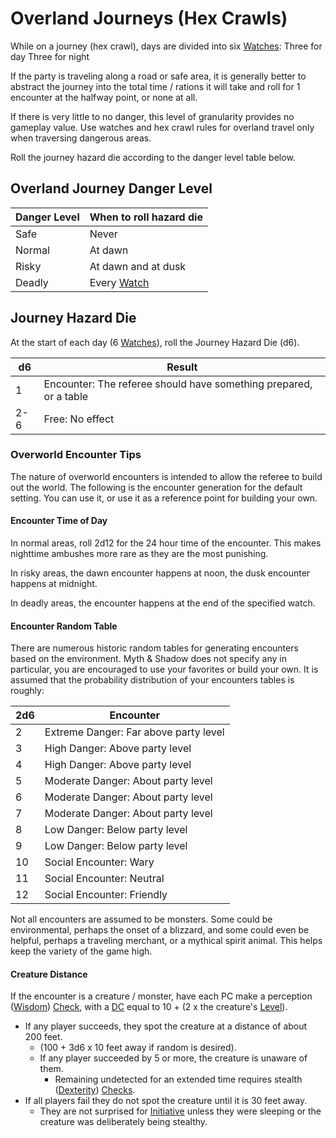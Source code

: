 # Overland Journeys (Hex Crawls)

While on a journey (hex crawl), days are divided into six [Watches](Watches.md): 
	Three for day
	Three for night 

If the party is traveling along a road or safe area, it is generally better to abstract the journey into the total time / rations it will take and roll for 1 encounter at the halfway point, or none at all. 

If there is very little to no danger, this level of granularity provides no gameplay value. Use watches and hex crawl rules for overland travel only when traversing dangerous areas.

Roll the journey hazard die according to the danger level table below.

## Overland Journey Danger Level

| Danger Level | When to roll hazard die   |
| ------------ | ------------------------- |
| Safe         | Never                     |
| Normal       | At dawn                   |
| Risky        | At dawn and at dusk       |
| Deadly       | Every [Watch](Watches.md) |

## Journey Hazard Die

At the start of each day (6 [Watches](Watches.md)), roll the Journey Hazard Die (d6).

| d6  | Result                                                            |
| --- | ----------------------------------------------------------------- |
| 1   | Encounter: The referee should have something prepared, or a table |
| 2-6 | Free: No effect                                                   |

### Overworld Encounter Tips

The nature of overworld encounters is intended to allow the referee to build out the world. The following is the encounter generation for the default setting. You can use it, or use it as a reference point for building your own.

#### Encounter Time of Day
In normal areas, roll 2d12 for the 24 hour time of the encounter. This makes nighttime ambushes more rare as they are the most punishing.

In risky areas, the dawn encounter happens at noon, the dusk encounter happens at midnight.

In deadly areas, the encounter happens at the end of the specified watch.

#### Encounter Random Table
There are numerous historic random tables for generating encounters based on the environment. Myth & Shadow does not specify any in particular, you are encouraged to use your favorites or build your own. It is assumed that the probability distribution of your encounters tables is roughly:

| 2d6 | Encounter                             |
| --- | ------------------------------------- |
| 2   | Extreme Danger: Far above party level |
| 3   | High Danger: Above party level        |
| 4   | High Danger: Above party level        |
| 5   | Moderate Danger: About party level    |
| 6   | Moderate Danger: About party level    |
| 7   | Moderate Danger: About party level    |
| 8   | Low Danger: Below party level         |
| 9   | Low Danger: Below party level         |
| 10  | Social Encounter: Wary                |
| 11  | Social Encounter: Neutral             |
| 12  | Social Encounter: Friendly            |
Not all encounters are assumed to be monsters. Some could be environmental, perhaps the onset of a blizzard, and some could even be helpful, perhaps a traveling merchant, or a mythical spirit animal. This helps keep the variety of the game high.

#### Creature Distance
If the encounter is a creature / monster, have each PC make a perception ([Wisdom](../Player%20Characters/Chosen%20Statistics/Wisdom.md)) [Check](Check.md), with a [DC](DC.md) equal to 10 + (2 x the creature's [Level](../Player%20Characters/Derived%20Statistics/Level.md)).
- If any player succeeds, they spot the creature at a distance of about 200 feet.
	- (100 + 3d6 x 10 feet away if random is desired).
	- If any player succeeded by 5 or more, the creature is unaware of them.
		- Remaining undetected for an extended time requires stealth ([Dexterity](../Player%20Characters/Chosen%20Statistics/Dexterity.md)) [Checks](Check.md).
- If all players fail they do not spot the creature until it is 30 feet away.
	- They are not surprised for [Initiative](Initiative.md) unless they were sleeping or the creature was deliberately being stealthy.

